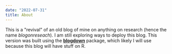 ```yaml
---
date: "2022-07-31"
title: About
---
```


This is a "revival" of an old blog of mine on anything on research (hence the name *blogonreseach*).
I am still exploring ways to deploy this blog. This version was built using
the [**blogdown**](https://github.com/rstudio/blogdown) package, which likely I will use because
this blog will have stuff on R.